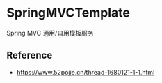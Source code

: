 # SpringMVCTemplate
Spring MVC 通用/自用模板服务



## Reference

- https://www.52pojie.cn/thread-1680121-1-1.html
